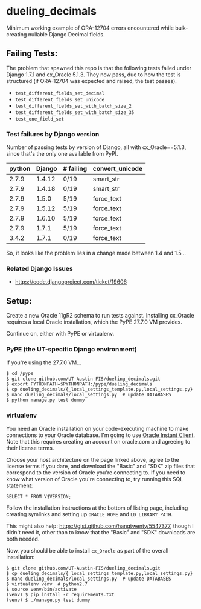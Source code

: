 # dueling_decimals
Minimum working example of ORA-12704 errors encountered while bulk-creating
nullable Django Decimal fields.

## Failing Tests:
The problem that spawned this repo is that the following tests failed under
Django 1.7.1 and cx_Oracle 5.1.3. They now pass, due to how the test is structured (if ORA-12704 was expected and raised, the test passes).
* `test_different_fields_set_decimal`
* `test_different_fields_set_unicode`
* `test_different_fields_set_with_batch_size_2`
* `test_different_fields_set_with_batch_size_35`
* `test_one_field_set`

### Test failures by Django version
Number of passing tests by version of Django, all with cx_Oracle==5.1.3, since
that's the only one available from PyPI.

| python | Django | # failing | convert_unicode |
| ------ | ------ | -----     | --------------- |
| 2.7.9  | 1.4.12 |  0/19     | smart_str       |
| 2.7.9  | 1.4.18 |  0/19     | smart_str       |
| 2.7.9  | 1.5.0  |  5/19     | force_text      |
| 2.7.9  | 1.5.12 |  5/19     | force_text      |
| 2.7.9  | 1.6.10 |  5/19     | force_text      |
| 2.7.9  | 1.7.1  |  5/19     | force_text      |
| 3.4.2  | 1.7.1  |  0/19     | force_text      |

So, it looks like the problem lies in a change made between 1.4 and 1.5...

### Related Django Issues
* https://code.djangoproject.com/ticket/19606

## Setup:
Create a new Oracle 11gR2 schema to run tests against. Installing cx_Oracle
requires a local Oracle installation, which the PyPE 27.7.0 VM provides.

Continue on, either with PyPE or virtualenv.

### PyPE (the UT-specific Django environment)
If you're using the 27.7.0 VM...

```
$ cd /pype
$ git clone github.com/UT-Austin-FIS/dueling_decimals.git
$ export PYTHONPATH=$PYTHONPATH:/pype/dueling_decimals
$ cp dueling_decimals/{_local_settings_template.py,local_settings.py}
$ nano dueling_decimals/local_settings.py  # update DATABASES
$ python manage.py test dummy
```

### virtualenv
You need an Oracle installation on your code-executing machine to make
connections to your Oracle database. I'm going to use
[Oracle Instant Client](http://www.oracle.com/technetwork/database/features/instant-client/index-097480.html).
Note that this requires creating an account on oracle.com and agreeing to their
license terms.

Choose your host architecture on the page linked above, agree to the license
terms if you dare, and download the "Basic" and "SDK" zip files that correspond
to the version of Oracle you're connecting to. If you need to know what version
of Oracle you're connecting to, try running this SQL statement:
```
SELECT * FROM V$VERSION;
```
Follow the installation instructions at the bottom of listing page, including
creating symlinks and setting up `ORACLE_HOME` and `LD_LIBRARY_PATH`.

This might also help: https://gist.github.com/hangtwenty/5547377, though I
didn't need it, other than to know that the "Basic" and "SDK" downloads are
both needed.

Now, you should be able to install `cx_Oracle` as part of the overall
installation:
```
$ git clone github.com/UT-Austin-FIS/dueling_decimals.git
$ cp dueling_decimals/{_local_settings_template.py,local_settings.py}
$ nano dueling_decimals/local_settings.py  # update DATABASES
$ virtualenv venv  # python2.7
$ source venv/bin/activate
(venv) $ pip install -r requirements.txt
(venv) $ ./manage.py test dummy
```
